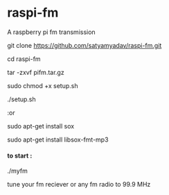 # raspi-fm

A raspberry pi fm transmission

git clone https://github.com/satyamyadav/raspi-fm.git

cd raspi-fm

tar -zxvf pifm.tar.gz

 sudo chmod +x setup.sh
 
 ./setup.sh

 :or

sudo apt-get install sox

sudo apt-get install libsox-fmt-mp3

#### to start : 
./myfm

tune your fm reciever or any fm radio to 99.9 MHz
